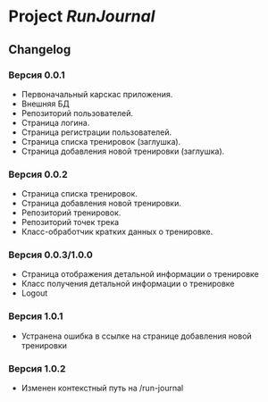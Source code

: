 # Project *RunJournal*
## Changelog

### Версия 0.0.1

- Первоначальный карскас приложения.
- Внешняя БД
- Репозиторий пользователей. 
- Страница логина. 
- Страница регистрации пользователей. 
- Страница списка тренировок (заглушка). 
- Страница добавления новой тренировки (заглушка). 

### Версия 0.0.2
  
- Страница списка тренировок.
- Страница добавления новой тренировки.
- Репозиторий тренировок. 
- Репозиторий точек трека
- Класс-обработчик кратких данных о тренировке. 


### Версия 0.0.3/1.0.0

- Страница отображения детальной информации о тренировке
- Класс получения детальной информации о тренировке
- Logout

### Версия 1.0.1

- Устранена ошибка в ссылке на странице добавления новой тренировки

### Версия 1.0.2
- Изменен контекстный путь на /run-journal
